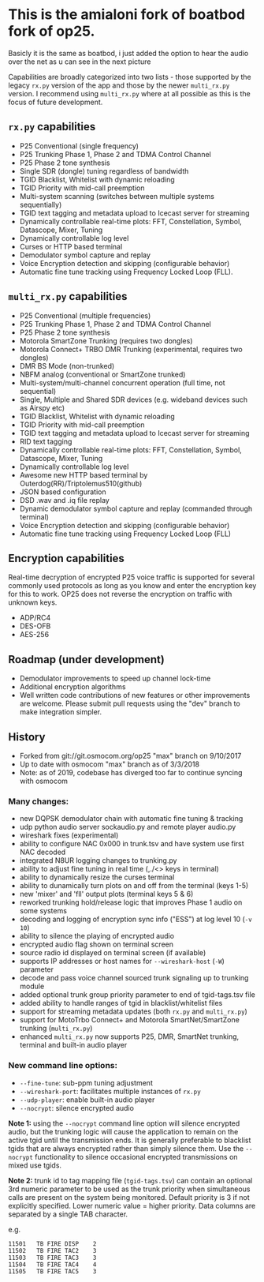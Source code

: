 # This is the amialoni fork of boatbod fork of op25.  

Basicly it is the same as boatbod, i just added the option to hear the audio over the net as u can see in the next picture


Capabilities are broadly categorized into two lists - those supported by the legacy `rx.py` version of the app and those by the newer `multi_rx.py` version.  I recommend using `multi_rx.py` where at all possible as this is the focus of future development.

## `rx.py` capabilities

- P25 Conventional (single frequency)
- P25 Trunking Phase 1, Phase 2 and TDMA Control Channel
- P25 Phase 2 tone synthesis
- Single SDR (dongle) tuning regardless of bandwidth
- TGID Blacklist, Whitelist with dynamic reloading
- TGID Priority with mid-call preemption
- Multi-system scanning (switches between multiple systems sequentially)
- TGID text tagging and metadata upload to Icecast server for streaming
- Dynamically controllable real-time plots: FFT, Constellation, Symbol, Datascope, Mixer, Tuning
- Dynamically controllable log level
- Curses or HTTP based terminal
- Demodulator symbol capture and replay
- Voice Encryption detection and skipping (configurable behavior)
- Automatic fine tune tracking using Frequency Locked Loop (FLL).

## `multi_rx.py` capabilities

- P25 Conventional (multiple frequencies)
- P25 Trunking Phase 1, Phase 2 and TDMA Control Channel
- P25 Phase 2 tone synthesis
- Motorola SmartZone Trunking (requires two dongles)
- Motorola Connect+ TRBO DMR Trunking (experimental, requires two dongles)
- DMR BS Mode (non-trunked)
- NBFM analog (conventional or SmartZone trunked)
- Multi-system/multi-channel concurrent operation (full time, not sequential)
- Single, Multiple and Shared SDR devices (e.g. wideband devices such as Airspy etc)
- TGID Blacklist, Whitelist with dynamic reloading
- TGID Priority with mid-call preemption
- TGID text tagging and metadata upload to Icecast server for streaming
- RID text tagging
- Dynamically controllable real-time plots: FFT, Constellation, Symbol, Datascope, Mixer, Tuning
- Dynamically controllable log level
- Awesome new HTTP based terminal by Outerdog(RR)/Triptolemus510(github)
- JSON based configuration
- DSD .wav and .iq file replay
- Dynamic demodulator symbol capture and replay (commanded through terminal)
- Voice Encryption detection and skipping (configurable behavior)
- Automatic fine tune tracking using Frequency Locked Loop (FLL)

## Encryption capabilities
Real-time decryption of encrypted P25 voice traffic is supported for several commonly used protocols
as long as you know and enter the encryption key for this to work. OP25 does not reverse
the encryption on traffic with unknown keys.
- ADP/RC4
- DES-OFB
- AES-256

## Roadmap (under development)
- Demodulator improvements to speed up channel lock-time
- Additional encryption algorithms
- Well written code contributions of new features or other improvements are welcome.
  Please submit pull requests using the "dev" branch to make integration simpler.

## History

- Forked from git://git.osmocom.org/op25 "max" branch on 9/10/2017
- Up to date with osmocom "max" branch as of 3/3/2018
- Note: as of 2019, codebase has diverged too far to continue syncing with osmocom

### Many changes:
- new DQPSK demodulator chain with automatic fine tuning & tracking
- udp python audio server sockaudio.py and remote player audio.py
- wireshark fixes (experimental)
- ability to configure NAC 0x000 in trunk.tsv and have system use first NAC decoded
- integrated N8UR logging changes to trunking.py
- ability to adjust fine tuning in real time (,./<> keys in terminal) 
- ability to dynamically resize the curses terminal
- ability to dunamically turn plots on and off from the terminal (keys 1-5)
- new 'mixer' and 'fll' output plots (terminal keys 5 & 6)
- reworked trunking hold/release logic that improves Phase 1 audio on some systems
- decoding and logging of encryption sync info ("ESS") at log level 10 (`-v 10`)
- ability to silence the playing of encrypted audio
- encrypted audio flag shown on terminal screen
- source radio id displayed on terminal screen (if available)
- supports IP addresses or host names for `--wireshark-host` (`-W`) parameter
- decode and pass voice channel sourced trunk signaling up to trunking module
- added optional trunk group priority parameter to end of tgid-tags.tsv file
- added ability to handle ranges of tgid in blacklist/whitelist files
- support for streaming metadata updates (both `rx.py` and `multi_rx.py`)
- support for MotoTrbo Connect+ and Motorola SmartNet/SmartZone trunking (`multi_rx.py`)
- enhanced `multi_rx.py` now supports P25, DMR, SmartNet trunking, terminal and built-in audio player

### New command line options:
- `--fine-tune`: sub-ppm tuning adjustment
- `--wireshark-port`: facilitates multiple instances of `rx.py`
- `--udp-player`: enable built-in audio player
- `--nocrypt`: silence encrypted audio

**Note 1:** using the `--nocrypt` command line option will silence encrypted audio, but the trunking logic will cause the application to remain on the active tgid until the transmission ends.  It is generally preferable to blacklist tgids that are always encrypted rather than simply silence them.  Use the `--nocrypt` functionality to silence occasional encrypted transmissions on mixed use tgids.

**Note 2:** trunk id to tag mapping file (`tgid-tags.tsv`) can contain an optional 3rd numeric parameter to be used as the trunk priority when simultaneous calls are present on the system being monitored.  Default priority is 3 if not explicitly specified.  Lower numeric value = higher priority.  Data columns are separated by a single TAB character.

e.g.
```
11501	TB FIRE DISP	2
11502	TB FIRE TAC2	3
11503	TB FIRE TAC3	3
11504	TB FIRE TAC4	4
11505	TB FIRE TAC5	3 
```
